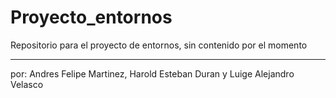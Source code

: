 # Proyecto_entornos

Repositorio para el proyecto de entornos, sin contenido por el momento

---
por: Andres Felipe Martinez, Harold Esteban Duran y Luige Alejandro Velasco
